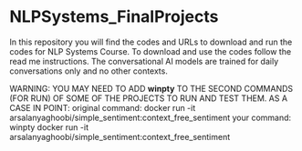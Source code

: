 # NLPSystems_FinalProjects
In this repository you will find the codes and URLs to download and run the codes for NLP Systems Course.
To download and use the codes follow the read me instructions. 
The conversational AI models are trained for daily conversations only and no other contexts.

WARNING: YOU MAY NEED TO ADD **winpty** TO THE SECOND COMMANDS (FOR RUN) OF SOME OF THE PROJECTS TO RUN AND TEST THEM. AS A CASE IN POINT:
    original command: docker run -it arsalanyaghoobi/simple_sentiment:context_free_sentiment
    your command: winpty docker run -it arsalanyaghoobi/simple_sentiment:context_free_sentiment
